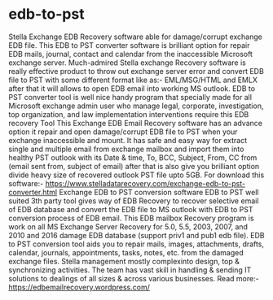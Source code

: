 # edb-to-pst
Stella Exchange EDB Recovery software able for damage/corrupt exchange EDB file. This EDB to PST converter software is brilliant option for repair EDB mails, journal, contact and calendar from the inaccessible Microsoft exchange server.  Much-admired Stella exchange Recovery software is really effective product to throw out exchange server error and convert EDB file to PST with some different format like as:- EML/MSG/HTML and EMLX after that it will allows to open EDB email into working MS outlook. EDB to PST converter tool is well nice handy program that specially made for all Microsoft exchange admin user who manage legal, corporate, investigation, top organization, and law implementation interventions require this EDB recovery Tool This Exchange EDB Email Recovery software has an advance option it repair and open damage/corrupt EDB file to PST when your exchange inaccessible and mount. It has safe and easy way for extract single and multiple email from exchange mailbox and import them into healthy PST outlook with its Date &amp; time, To, BCC, Subject, From, CC from (email sent from, subject of email) after that is also give you brilliant option divide heavy size of recovered outlook PST file upto 5GB. For download this software:-  https://www.stelladatarecovery.com/exchange-edb-to-pst-converter.html Exchange EDB to PST conversion software EDB to PST well suited 3th party tool gives way of EDB Recovery to recover selective email of EDB database and convert the EDB file to MS outlook with EDB to PST conversion process of EDB email. This EDB mailbox Recovery program is work on all MS Exchange Server Recovery for 5.0, 5.5, 2003, 2007, and 2010 and 2016 damage EDB database (support priv1 and pub1 edb file). EDB to PST conversion tool aids you to repair mails, images, attachments, drafts, calendar, journals, appointments, tasks, notes, etc. from the damaged exchange files. Stella management mostly complexinto design, top &amp; synchronizing activities. The team has vast skill in handling &amp; sending IT solutions to dealings of all sizes &amp; across various businesses. Read more:-  https://edbemailrecovery.wordpress.com/
